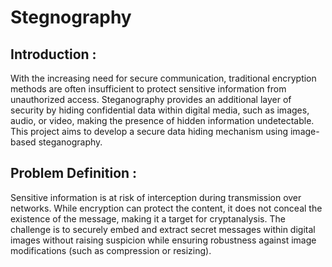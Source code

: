 # Stegnography
## Introduction :
With the increasing need for secure communication, traditional encryption methods are often insufficient to protect sensitive information from unauthorized access. Steganography provides an additional layer of security by hiding confidential data within digital media, such as images, audio, or video, making the presence of hidden information undetectable. This project aims to develop a secure data hiding mechanism using image-based steganography.

## Problem Definition :
Sensitive information is at risk of interception during transmission over networks. While encryption can protect the content, it does not conceal the existence of the message, making it a target for cryptanalysis. The challenge is to securely embed and extract secret messages within digital images without raising suspicion while ensuring robustness against image modifications (such as compression or resizing).
